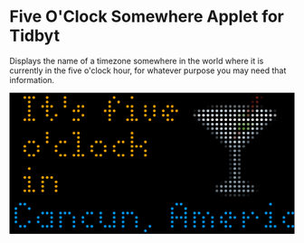 # Five O'Clock Somewhere Applet for Tidbyt
Displays the name of a timezone somewhere in the world where it is currently in the five o'clock hour, for whatever purpose you may need that information.

![Five O'Clock Somewhere Applet for Tidbyt](screenshot.png)
